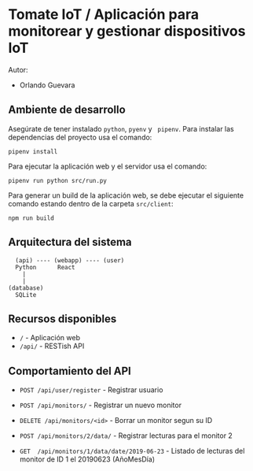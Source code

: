 # Tomate IoT / Aplicación para monitorear y gestionar dispositivos IoT

Autor:
- Orlando Guevara


## Ambiente de desarrollo

Asegúrate de tener instalado `python`, `pyenv` y ` pipenv`. Para instalar las dependencias del proyecto usa el comando:
```
pipenv install
```

Para ejecutar la aplicación web y el servidor usa el comando:
```
pipenv run python src/run.py
```

Para generar un build de la aplicación web, se debe ejecutar el siguiente comando estando dentro de la carpeta `src/client`:
```
npm run build
```

## Arquitectura del sistema
```
  (api) ---- (webapp) ---- (user)
  Python      React
    |
    |
(database)
  SQLite
```


## Recursos disponibles

- `/` - Aplicación web
- `/api/` - RESTish API


## Comportamiento del API

- `POST /api/user/register` - Registrar usuario

- `POST /api/monitors/` - Registrar un nuevo monitor
- `DELETE /api/monitors/<id>` - Borrar un monitor segun su ID

- `POST /api/monitors/2/data/` - Registrar lecturas para el monitor 2
- `GET  /api/monitors/1/data/date/2019-06-23` - Listado de lecturas del monitor de ID 1 el 20190623 (AñoMesDía)

